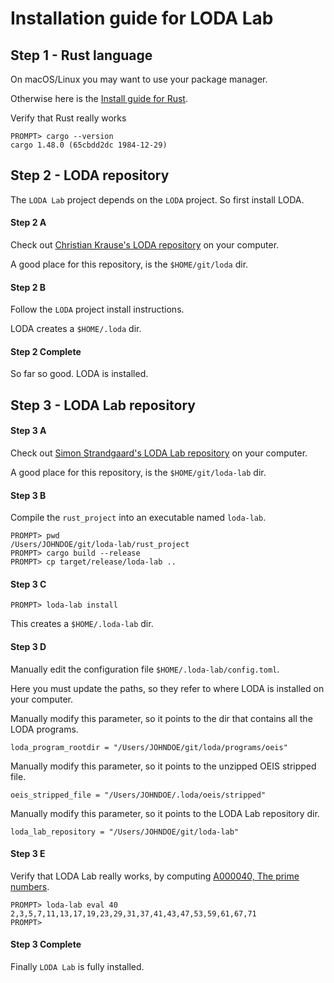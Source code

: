 # Installation guide for LODA Lab

## Step 1 - Rust language

On macOS/Linux you may want to use your package manager.

Otherwise here is the [Install guide for Rust](https://www.rust-lang.org/learn/get-started).

Verify that Rust really works

```
PROMPT> cargo --version
cargo 1.48.0 (65cbdd2dc 1984-12-29)
```


## Step 2 - LODA repository

The `LODA Lab` project depends on the `LODA` project. So first install LODA.

#### Step 2 A

Check out [Christian Krause's LODA repository](https://github.com/ckrause/loda) on your computer.

A good place for this repository, is the `$HOME/git/loda` dir.

#### Step 2 B

Follow the `LODA` project install instructions.

LODA creates a `$HOME/.loda` dir.

#### Step 2 Complete

So far so good. LODA is installed.



## Step 3 - LODA Lab repository

#### Step 3 A

Check out [Simon Strandgaard's LODA Lab repository](https://github.com/neoneye/loda-lab) on your computer.

A good place for this repository, is the `$HOME/git/loda-lab` dir.

#### Step 3 B

Compile the `rust_project` into an executable named `loda-lab`.

```
PROMPT> pwd
/Users/JOHNDOE/git/loda-lab/rust_project
PROMPT> cargo build --release
PROMPT> cp target/release/loda-lab ..
```

#### Step 3 C

```
PROMPT> loda-lab install
```

This creates a `$HOME/.loda-lab` dir.

#### Step 3 D

Manually edit the configuration file `$HOME/.loda-lab/config.toml`.

Here you must update the paths, so they refer to where LODA is installed on your computer.

Manually modify this parameter, so it points to the dir that contains all the LODA programs.
```
loda_program_rootdir = "/Users/JOHNDOE/git/loda/programs/oeis"
```

Manually modify this parameter, so it points to the unzipped OEIS stripped file.
```
oeis_stripped_file = "/Users/JOHNDOE/.loda/oeis/stripped"
```

Manually modify this parameter, so it points to the LODA Lab repository dir.
```
loda_lab_repository = "/Users/JOHNDOE/git/loda-lab"
```

#### Step 3 E

Verify that LODA Lab really works, by computing [A000040, The prime numbers](https://oeis.org/A000040).

```
PROMPT> loda-lab eval 40
2,3,5,7,11,13,17,19,23,29,31,37,41,43,47,53,59,61,67,71
PROMPT>
```

#### Step 3 Complete

Finally `LODA Lab` is fully installed.


